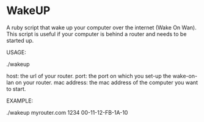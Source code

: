 WakeUP
======

A ruby script that wake up your computer over the internet (Wake On Wan).
This script is useful if your computer is behind a router and needs to be started up.

USAGE:

./wakeup <host> <port> <mac address>

host: the url of your router.
port: the port on which you set-up the wake-on-lan on your router.
mac address: the mac address of the computer you want to start.

EXAMPLE:

./wakeup myrouter.com 1234 00-11-12-FB-1A-10